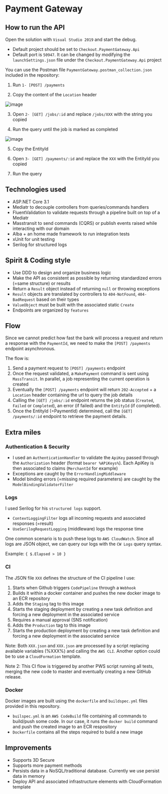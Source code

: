 # Payment Gateway

## How to run the API

Open the solution with `Visual Studio 2019` and start the debug. 

- Default project should be set to `Checkout.PaymentGateway.Api` 
- Default port is `50947`. It can be changed by modifying the `launchSettings.json` file under the `Checkout.PaymentGateway.Api` project

You can use the Postman file `PaymentGateway.postman_collection.json` included in the repository:

1. Run `1- [POST] /payments`

2. Copy the content of the `Location` header

![image](https://user-images.githubusercontent.com/12636347/74971392-4f0a8e80-5420-11ea-8a4e-8842462be3ff.png)

3. Open `2- [GET] /jobs/:id` and replace `/jobs/XXX` with the string you copied

4. Run the query until the job is marked as completed

![image](https://user-images.githubusercontent.com/12636347/74971508-85e0a480-5420-11ea-8f3a-c25fd941f99c.png)

5. Copy the EntityId

6. Open `3- [GET] /payments/:id` and replace the `XXX` with the EntityId you copied

7. Run the query

## Technologies used

- ASP.NET Core 3.1
- Mediatr to decouple controllers from queries/commands handlers
- FluentValidation to validate requests through a pipeline built on top of a Mediatr
- Masstransit to send commands (CQRS) or publish events raised while interacting with our domain
- Alba + an home made framework to run integration tests
- xUnit for unit testing
- Serilog for structured logs

## Spirit & Coding style

- Use DDD to design and organize business logic
- Make the API as consistent as possible by returning standardized errors (=same structure) or results
- Return a `Result` object instead of returning `null` or throwing exceptions
- `Result` objects are translated by controllers to `404-NotFound`, `404-BadRequest` based on their types
- `ValueObject` must be built with the associated static `Create`
- Endpoints are organized by `features`

## Flow

Since we cannot predict how fast the bank will process a request and return a response with the `PaymentId`, we need to make
the `[POST] /payments` endpoint asynchronous.

The flow is:

1. Send a payment request to `[POST] /payments` endpoint
2. Once the request validated, a `MakePayment` command is sent using `MassTransit`. In parallel, a job representing the current operation is created
3. Eventually the `[POST] /payments` endpoint will return `202-Accepted` + a `Location` header containing the url to query the job details
4. Calling the `[GET] /jobs/:id` endpoint returns the job status (`Created`, `Failed` or `Completed`), an error (if failed) and the `EntityId` (if completed). 
5. Once the EntityId (=PaymentId) determined, call the `[GET] /payments/:id` endpoint to retrieve the payment details.

## Extra miles

### Authentication & Security

- I used an `AuthenticationHandler` to validate the `ApiKey` passed through the `Authorization` header (format `bearer %APiKeys%`). Each ApiKey is then associated to claims (`MerchantId` for example)
- Exceptions are caught by the `ErrorHandlingMiddleware`
- Model binding errors (=missing required parameters) are caught by the `ModelBindingValidatorFilter`

### Logs

I used Serilog for his `structured logs` support.

- `ContextLoggingFilter` logs all incoming requests and associated responses (=result)
- `UseSerilogRequestLogging` (middleware) logs the response time

One common scenario is to push these logs to `AWS CloudWatch`. Since all logs are JSON object, we can query our logs with the `CW Logs` query syntax.

Example: `{ $.Elapsed > 10 }`

### CI

The JSON file `XXX` defines the structure of the CI pipeline I use:

1. Starts when Github triggers `CodePipeline` through a `Webhook`
2. Builds it within a docker container and pushes the new docker image to an ECR repository
3. Adds the `Staging` tag to this image
4. Starts the staging deployment by creating a new task definition and forcing a new deployment in the associated service
5. Requires a manual approval (SNS notification)
6. Adds the `Production` tag to this image
7. Starts the production deployment by creating a new task definition and forcing a new deployment in the associated service

Note: Both `XXX.json` and `XXX.json` are processed by a script replacing available variables (%XXX%) and calling the `AWS CLI`. Another option could be to use a `CloudFormation` template.

Note 2: This CI flow is triggered by another PWS script running all tests, merging the new code to master and eventually creating a new GitHub release.

### Docker

Docker images are built using the `dockerfile` and `buildspec.yml` files provided in this repository. 

- `builspec.yml` is an `AWS CodeBuild` file containing all commands to build/push some code. In our case, it runs the `docker build` command and push the created image to an ECR respository 
- `Dockerfile` contains all the steps required to build a new image

## Improvements

- Supports 3D Secure
- Supports more payment methods
- Persists data in a NoSQL/traditional database. Currently we use persist data in memory
- Deploy API and associated infrastructure elements with CloudFormation template
